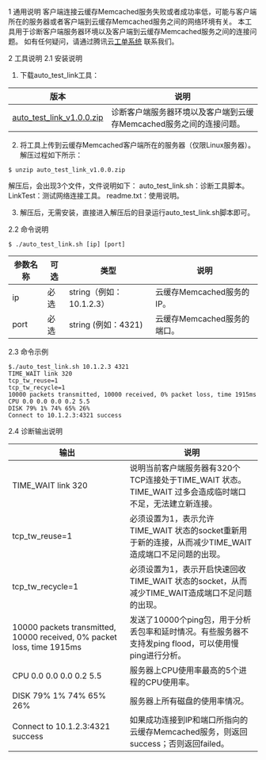 1 通用说明
客户端连接云缓存Memcached服务失败或者成功率低，可能与客户端所在的服务器或者客户端到云缓存Memcached服务之间的网络环境有关。
本工具用于诊断客户端服务器环境以及客户端到云缓存Memcached服务之间的连接问题。
如有任何疑问，请通过腾讯云[工单系统]( http://console.qcloud.com/ticket )  联系我们。

2 工具说明
2.1 安装说明
1. 下载auto_test_link工具：

|版本|说明|
|--|--|
|[auto_test_link_v1.0.0.zip](https://mccdn.qcloud.com/static/archive/b037b3a255f10d3264bd8eca4dc81c8b/auto_test_link_v1.0.0.zip)|诊断客户端服务器环境以及客户端到云缓存Memcached服务之间的连接问题。|

2. 将工具上传到云缓存Memcached客户端所在的服务器（仅限Linux服务器）。解压过程如下所示：
``` 
$ unzip auto_test_link_v1.0.0.zip
```
解压后，会出现3个文件，文件说明如下：
auto_test_link.sh：诊断工具脚本。
LinkTest：测试网络连接工具。
readme.txt：使用说明。

3. 解压后，无需安装，直接进入解压后的目录运行auto_test_link.sh脚本即可。

2.2 命令说明
``` 
$ ./auto_test_link.sh [ip] [port]
```
|参数名称|	可选|	类型|	说明|
|--|--|--|--|
|ip|	必选|	string（例如：10.1.2.3）|	云缓存Memcached服务的IP。|
|port|	必选|	string (例如：4321)|	云缓存Memcached服务的端口。|

2.3 命令示例
```
$./auto_test_link.sh 10.1.2.3 4321 
TIME_WAIT link 320
tcp_tw_reuse=1 
tcp_tw_recycle=1 
10000 packets transmitted, 10000 received, 0% packet loss, time 1915ms 
CPU 0.0 0.0 0.0 0.2 5.5
DISK 79% 1% 74% 65% 26%
Connect to 10.1.2.3:4321 success 
```

2.4 诊断输出说明

| 输出 | 说明 | 
|---------|---------|
|TIME_WAIT link 320|说明当前客户端服务器有320个TCP连接处于TIME_WAIT 状态。TIME_WAIT 过多会造成临时端口不足，无法建立新连接。|
|tcp_tw_reuse=1|必须设置为1，表示允许TIME_WAIT 状态的socket重新用于新的连接，从而减少TIME_WAIT造成端口不足问题的出现。|
|tcp_tw_recycle=1|必须设置为1，表示开启快速回收TIME_WAIT 状态的socket，从而减少TIME_WAIT造成端口不足问题的出现。|
|10000 packets transmitted, 10000 received, 0% packet loss, time 1915ms|发送了10000个ping包，用于分析丢包率和延时情况。有些服务器不支持发ping flood，可以使用慢ping进行分析。|
|CPU 0.0 0.0 0.0 0.2 5.5|服务器上CPU使用率最高的5个进程的CPU使用率。|
|DISK 79% 1% 74% 65% 26%|服务器上所有磁盘的使用率情况。|
|Connect to 10.1.2.3:4321 success|如果成功连接到IP和端口所指向的云缓存Memcached服务，则返回success；否则返回failed。|
